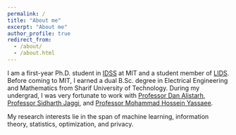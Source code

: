 ```yaml
---
permalink: /
title: "About me"
excerpt: "About me"
author_profile: true
redirect_from:
  - /about/
  - /about.html
---
```


I am a first-year Ph.D. student in [IDSS](https://idss.mit.edu/) at MIT and a student member of [LIDS](https://lids.mit.edu/). Before coming to MIT, I earned a dual B.Sc. degree in Electrical Engineering and Mathematics from Sharif University of Technology. During my undergrad, I was very fortunate to work with [Professor Dan Alistarh](https://people.csail.mit.edu/alistarh/), [Professor Sidharth Jaggi](https://research-information.bris.ac.uk/en/persons/sidharth-sid-jaggi), and [Professor Mohammad Hossein Yassaee](https://scholar.google.com/citations?user=Y6vuiBUAAAAJ&hl=en).

My research interests lie in the span of machine learning, information theory, statistics, optimization, and privacy.
